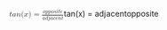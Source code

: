 <span class="katex"><span class="katex-mathml"><math xmlns="http://www.w3.org/1998/Math/MathML"><semantics><mrow><mi>t</mi><mi>a</mi><mi>n</mi><mo stretchy="false">(</mo><mi>x</mi><mo stretchy="false">)</mo><mo>=</mo><mfrac><mrow><mi>o</mi><mi>p</mi><mi>p</mi><mi>o</mi><mi>s</mi><mi>i</mi><mi>t</mi><mi>e</mi></mrow><mrow><mi>a</mi><mi>d</mi><mi>j</mi><mi>a</mi><mi>c</mi><mi>e</mi><mi>n</mi><mi>t</mi></mrow></mfrac></mrow><annotation encoding="application/x-tex">tan(x) = \frac{opposite}{adjacent}</annotation></semantics></math></span><span class="katex-html" aria-hidden="true"><span class="base"><span class="strut" style="height:1em;vertical-align:-0.25em;"></span><span class="mord mathnormal">t</span><span class="mord mathnormal">a</span><span class="mord mathnormal">n</span><span class="mopen">(</span><span class="mord mathnormal">x</span><span class="mclose">)</span><span class="mspace" style="margin-right:0.2777777777777778em;"></span><span class="mrel">=</span><span class="mspace" style="margin-right:0.2777777777777778em;"></span></span><span class="base"><span class="strut" style="height:1.38888em;vertical-align:-0.481108em;"></span><span class="mord"><span class="mopen nulldelimiter"></span><span class="mfrac"><span class="vlist-t vlist-t2"><span class="vlist-r"><span class="vlist" style="height:0.907772em;"><span style="top:-2.6550000000000002em;"><span class="pstrut" style="height:3em;"></span><span class="sizing reset-size6 size3 mtight"><span class="mord mtight"><span class="mord mathnormal mtight">a</span><span class="mord mathnormal mtight">d</span><span class="mord mathnormal mtight" style="margin-right:0.05724em;">j</span><span class="mord mathnormal mtight">a</span><span class="mord mathnormal mtight">c</span><span class="mord mathnormal mtight">e</span><span class="mord mathnormal mtight">n</span><span class="mord mathnormal mtight">t</span></span></span></span><span style="top:-3.23em;"><span class="pstrut" style="height:3em;"></span><span class="frac-line" style="border-bottom-width:0.04em;"></span></span><span style="top:-3.446108em;"><span class="pstrut" style="height:3em;"></span><span class="sizing reset-size6 size3 mtight"><span class="mord mtight"><span class="mord mathnormal mtight">o</span><span class="mord mathnormal mtight">p</span><span class="mord mathnormal mtight">p</span><span class="mord mathnormal mtight">o</span><span class="mord mathnormal mtight">s</span><span class="mord mathnormal mtight">i</span><span class="mord mathnormal mtight">t</span><span class="mord mathnormal mtight">e</span></span></span></span></span><span class="vlist-s">​</span></span><span class="vlist-r"><span class="vlist" style="height:0.481108em;"><span></span></span></span></span></span><span class="mclose nulldelimiter"></span></span></span></span></span>